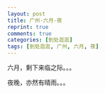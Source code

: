 ```yaml
---
layout: post
title: 广州-六月-夜
reprint: true
comments: true
categories: [到处逛逛]
tags: [到处逛逛, 广州, 六月, 夜]
---
```


六月，剩下来临之际。。。

夜晚，亦然有晴雨。。。

<script>
    photos=[
        ["http://of74i8aex.bkt.clouddn.com/images/20170513/DSC05977.jpg", "夜", "75%"],
        ["http://of74i8aex.bkt.clouddn.com/images/20170513/DSC05984.jpg", "夜", "75%"],
        ["http://of74i8aex.bkt.clouddn.com/images/20170513/DSC05988.jpg", "夜", "75%"],
        ["http://of74i8aex.bkt.clouddn.com/images/20170513/DSC05990.jpg", "夜", "75%"],
        ["http://of74i8aex.bkt.clouddn.com/images/20170513/DSC05993.jpg", "夜", "75%"],
        ["http://of74i8aex.bkt.clouddn.com/images/20170513/DSC05997.jpg", "夜", "75%"],
        ["http://of74i8aex.bkt.clouddn.com/images/20170513/DSC06002.jpg", "夜", "75%"],
        ["http://of74i8aex.bkt.clouddn.com/images/20170513/DSC06003.jpg", "夜", "75%"],
        ["http://of74i8aex.bkt.clouddn.com/images/20170513/DSC06004.jpg", "夜", "75%"],
        ["http://of74i8aex.bkt.clouddn.com/images/20170530/DSC06152.jpg", "夜", "75%"],
        ["http://of74i8aex.bkt.clouddn.com/images/20170530/DSC06154.jpg", "夜", "75%"],
        ["http://of74i8aex.bkt.clouddn.com/images/20170530/DSC06161.jpg", "夜", "75%"],
        ["http://of74i8aex.bkt.clouddn.com/images/20170530/DSC06165.jpg", "夜", "75%"],
        ["http://of74i8aex.bkt.clouddn.com/images/20170530/DSC06166.jpg", "夜", "75%"],
        ["http://of74i8aex.bkt.clouddn.com/images/20170603/DSC06167.jpg", "夜", "75%"],
        ["http://of74i8aex.bkt.clouddn.com/images/20170604/DSC06176.jpg", "夜", "75%"],
        ["http://of74i8aex.bkt.clouddn.com/images/20170604/DSC06180.jpg", "夜", "75%"],
        ["http://of74i8aex.bkt.clouddn.com/images/20170604/DSC06181.jpg", "夜", "75%"],
        ["http://of74i8aex.bkt.clouddn.com/images/20170604/DSC06192.jpg", "夜", "75%"],
        ["http://of74i8aex.bkt.clouddn.com/images/20170604/DSC06198.jpg", "夜", "75%"],
        ["http://of74i8aex.bkt.clouddn.com/images/20170604/DSC06200.jpg", "夜", "75%"],
        ["http://of74i8aex.bkt.clouddn.com/images/20170604/DSC06201.jpg", "夜", "75%"],
        ["http://of74i8aex.bkt.clouddn.com/images/20170604/DSC06204.jpg", "夜", "75%"],
        ["http://of74i8aex.bkt.clouddn.com/images/20170604/DSC06206.jpg", "夜", "75%"],
        ["http://of74i8aex.bkt.clouddn.com/images/20170604/DSC06207.jpg", "夜", "75%"],
        ["http://of74i8aex.bkt.clouddn.com/images/20170604/DSC06218.jpg", "夜", "75%"],
        ["http://of74i8aex.bkt.clouddn.com/images/20170604/DSC06221.jpg", "夜", "75%"],
        ["http://of74i8aex.bkt.clouddn.com/images/20170604/DSC06222.jpg", "夜", "75%"],
        ["http://of74i8aex.bkt.clouddn.com/images/20170604/DSC06224.jpg", "夜", "75%"],
        ["http://of74i8aex.bkt.clouddn.com/images/20170605/DSC06228.jpg", "夜", "75%"],
        ["http://of74i8aex.bkt.clouddn.com/images/20170605/DSC06229.jpg", "夜", "75%"],
        ["http://of74i8aex.bkt.clouddn.com/images/20170605/DSC06230.jpg", "夜", "75%"],
        ["http://of74i8aex.bkt.clouddn.com/images/20170605/DSC06231.jpg", "夜", "75%"],
        ["http://of74i8aex.bkt.clouddn.com/images/20170605/DSC06236.jpg", "夜", "75%"],
        ["http://of74i8aex.bkt.clouddn.com/images/20170605/DSC06238.jpg", "夜", "75%"],
        ["http://of74i8aex.bkt.clouddn.com/images/20170605/DSC06248.jpg", "夜", "75%"],
        ["http://of74i8aex.bkt.clouddn.com/images/20170605/DSC06251.jpg", "夜", "75%"],
        ["http://of74i8aex.bkt.clouddn.com/images/20170605/DSC06252.jpg", "夜", "75%"],
        ["http://of74i8aex.bkt.clouddn.com/images/20170605/DSC06253.jpg", "夜", "75%"],
        ["http://of74i8aex.bkt.clouddn.com/images/20170605/DSC06254.jpg", "夜", "75%"],
        ["http://of74i8aex.bkt.clouddn.com/images/20170611/DSC06256.jpg", "夜", "75%"],
        ["http://of74i8aex.bkt.clouddn.com/images/20170616/DSC06268.jpg", "夜", "75%"],
        ["http://of74i8aex.bkt.clouddn.com/images/20170616/DSC06270.jpg", "夜", "75%"],
        ["http://of74i8aex.bkt.clouddn.com/images/20170616/DSC06284.jpg", "夜", "75%"],
        ["http://of74i8aex.bkt.clouddn.com/images/20170616/DSC06304.jpg", "夜", "75%"],
        ["http://of74i8aex.bkt.clouddn.com/images/20170616/DSC06318.jpg", "夜", "75%"],
        ["http://of74i8aex.bkt.clouddn.com/images/20170616/DSC06325.jpg", "夜", "75%"],
        ["http://of74i8aex.bkt.clouddn.com/images/20170616/DSC06333.jpg", "夜", "75%"],
    ];
    for (var i=0; i<photos.length; i++)
    {
        document.write("<figure><a href=" + photos[i][0] + " target=_blank>")
        document.write("<img src=" + photos[i][0] + " alt=" + photos[i][1] + " width=" + photos[i][2] + ">")
        document.write("</a></figure>")
        if (photos[i].length > 3)
            document.write(photos[i][3] + "<br><br>")
        else
            document.write(photos[i][1] + "<br><br>")
    }
</script>
